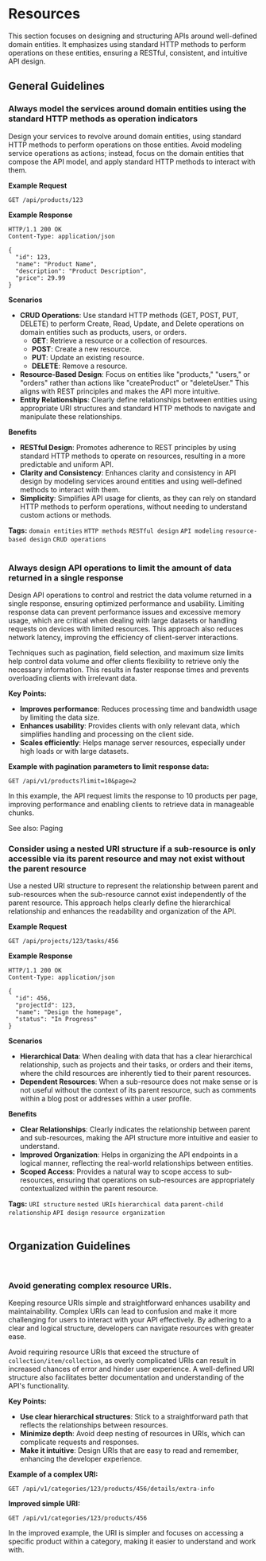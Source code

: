 # Resources
This section focuses on designing and structuring APIs around well-defined domain entities. It emphasizes using standard HTTP
methods to perform operations on these entities, ensuring a RESTful, consistent, and intuitive API design.

## General Guidelines


### Always model the services around domain entities using the standard HTTP methods as operation indicators
Design your services to revolve around domain entities, using standard HTTP methods to perform operations on those
entities. Avoid modeling service operations as actions; instead, focus on the domain entities that compose the
API model, and apply standard HTTP methods to interact with them.

**Example Request**
```http
GET /api/products/123
```

**Example Response**
```http
HTTP/1.1 200 OK
Content-Type: application/json

{
  "id": 123,
  "name": "Product Name",
  "description": "Product Description",
  "price": 29.99
}
```

**Scenarios**
- **CRUD Operations**: Use standard HTTP methods (GET, POST, PUT, DELETE) to perform Create, Read, Update, and Delete operations on domain entities such as products, users, or orders.
  - **GET**: Retrieve a resource or a collection of resources.
  - **POST**: Create a new resource.
  - **PUT**: Update an existing resource.
  - **DELETE**: Remove a resource.
- **Resource-Based Design**: Focus on entities like "products," "users," or "orders" rather than actions like "createProduct" or "deleteUser." This aligns with REST principles and makes the API more intuitive.
- **Entity Relationships**: Clearly define relationships between entities using appropriate URI structures and standard HTTP methods to navigate and manipulate these relationships.

**Benefits**
- **RESTful Design**: Promotes adherence to REST principles by using standard HTTP methods to operate on resources, resulting in a more predictable and uniform API.
- **Clarity and Consistency**: Enhances clarity and consistency in API design by modeling services around entities and using well-defined methods to interact with them.
- **Simplicity**: Simplifies API usage for clients, as they can rely on standard HTTP methods to perform operations, without needing to understand custom actions or methods.

**Tags:** `domain entities` `HTTP methods` `RESTful design` `API modeling` `resource-based design` `CRUD operations`
<br><br>


### Always design API operations to limit the amount of data returned in a single response
Design API operations to control and restrict the data volume returned in a single response, ensuring optimized performance
and usability. Limiting response data can prevent performance issues and excessive memory usage, which are critical when
dealing with large datasets or handling requests on devices with limited resources. This approach also reduces network
latency, improving the efficiency of client-server interactions.

Techniques such as pagination, field selection, and maximum size limits help control data volume and offer clients
flexibility to retrieve only the necessary information. This results in faster response times and prevents overloading
clients with irrelevant data.

**Key Points:**
- **Improves performance**: Reduces processing time and bandwidth usage by limiting the data size.
- **Enhances usability**: Provides clients with only relevant data, which simplifies handling and processing on the client side.
- **Scales efficiently**: Helps manage server resources, especially under high loads or with large datasets.

**Example with pagination parameters to limit response data:**
```http
GET /api/v1/products?limit=10&page=2
```

In this example, the API request limits the response to 10 products per page, improving performance and enabling clients
to retrieve data in manageable chunks.

See also: Paging
<br>


### Consider using a nested URI structure if a sub-resource is only accessible via its parent resource and may not exist without the parent resource
Use a nested URI structure to represent the relationship between parent and sub-resources when the sub-resource cannot
exist independently of the parent resource. This approach helps clearly define the hierarchical relationship and enhances
the readability and organization of the API.

**Example Request**
```http
GET /api/projects/123/tasks/456
```

**Example Response**
```http
HTTP/1.1 200 OK
Content-Type: application/json

{
  "id": 456,
  "projectId": 123,
  "name": "Design the homepage",
  "status": "In Progress"
}
```

**Scenarios**
- **Hierarchical Data**: When dealing with data that has a clear hierarchical relationship, such as projects and their tasks, or orders and their items, where the child resources are inherently tied to their parent resources.
- **Dependent Resources**: When a sub-resource does not make sense or is not useful without the context of its parent resource, such as comments within a blog post or addresses within a user profile.

**Benefits**
- **Clear Relationships**: Clearly indicates the relationship between parent and sub-resources, making the API structure more intuitive and easier to understand.
- **Improved Organization**: Helps in organizing the API endpoints in a logical manner, reflecting the real-world relationships between entities.
- **Scoped Access**: Provides a natural way to scope access to sub-resources, ensuring that operations on sub-resources are appropriately contextualized within the parent resource.

**Tags:** `URI structure` `nested URIs` `hierarchical data` `parent-child relationship` `API design` `resource organization`
<br><br>



## Organization Guidelines
<br>


### Avoid generating complex resource URIs.
Keeping resource URIs simple and straightforward enhances usability and maintainability. Complex URIs can lead to confusion
and make it more challenging for users to interact with your API effectively. By adhering to a clear and logical structure,
developers can navigate resources with greater ease.

Avoid requiring resource URIs that exceed the structure of `collection/item/collection`, as overly complicated URIs can result
in increased chances of error and hinder user experience. A well-defined URI structure also facilitates better documentation
and understanding of the API's functionality.

**Key Points:**
- **Use clear hierarchical structures**: Stick to a straightforward path that reflects the relationships between resources.
- **Minimize depth**: Avoid deep nesting of resources in URIs, which can complicate requests and responses.
- **Make it intuitive**: Design URIs that are easy to read and remember, enhancing the developer experience.

**Example of a complex URI:**
```http
GET /api/v1/categories/123/products/456/details/extra-info
```

**Improved simple URI:**
```http
GET /api/v1/categories/123/products/456
```

In the improved example, the URI is simpler and focuses on accessing a specific product within a category, making it easier to understand and work with.
<br><br>